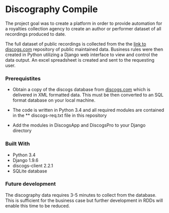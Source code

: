 # Discography Compile

The project goal was to create a platform in order to provide automation for a royalties collection agency to create an author or performer dataset of all recordings produced to date.

The full dataset of public recordings is collected from the the [link to discogs.com](http://discogs.com) repository of public maintained data. Business rules were then created in Python utilizing a Django web interface to view and control the data output. An excel spreadsheet is created and sent to the requesting user.

### Prerequistites

* Obtain a copy of the discogs database from [discogs.com](http://discogs.com) which is delivered in XML formatted data. This must be then converted to an SQL format database on your local machine.

* The code is written in Python 3.4 and all required modules are contained in the ** discogs-req.txt file in this repository

* Add the modules in DiscogsApp and DiscogsPro to your Django directory

### Built With

* Python 3.4
* Django 1.9.6
* discogs-client 2.2.1
* SQLite database

### Future development

The discography data requires 3-5 minutes to collect from the database. This is sufficient for the business case but further development in RDDs will enable this time to be reduced.


